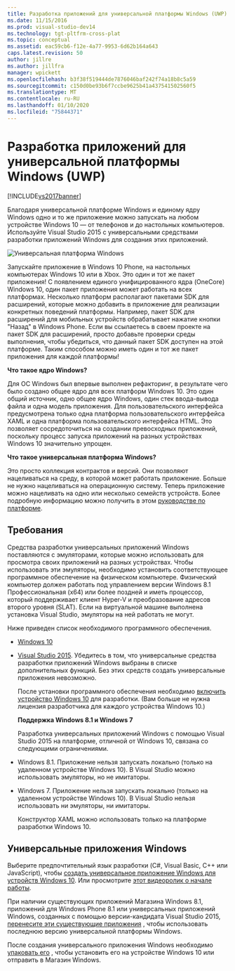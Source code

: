 ```yaml
---
title: Разработка приложений для универсальной платформы Windows (UWP) | Документы Майкрософт
ms.date: 11/15/2016
ms.prod: visual-studio-dev14
ms.technology: tgt-pltfrm-cross-plat
ms.topic: conceptual
ms.assetid: eac59cb6-f12e-4a77-9953-6d62b164a643
caps.latest.revision: 50
author: jillre
ms.author: jillfra
manager: wpickett
ms.openlocfilehash: b3f38f519444de7876046baf242f74a18b8c5a59
ms.sourcegitcommit: c150d0be93b6f7ccbe9625b41a437541502560f5
ms.translationtype: MT
ms.contentlocale: ru-RU
ms.lasthandoff: 01/10/2020
ms.locfileid: "75844371"
---
```

# <a name="develop-apps-for-the-universal-windows-platform-uwp"></a>Разработка приложений для универсальной платформы Windows (UWP)
[!INCLUDE[vs2017banner](../includes/vs2017banner.md)]

Благодаря универсальной платформе Windows и единому ядру Windows одно и то же приложение можно запускать на любом устройстве Windows 10 — от телефонов и до настольных компьютеров. Используйте Visual Studio 2015 с универсальными средствами разработки приложений Windows для создания этих приложений.

 ![Универсальная платформа Windows](../cross-platform/media/uwp-coreextensions.png "UWP_CoreExtensions")

 Запускайте приложение в Windows 10 Phone, на настольных компьютерах Windows 10 или в Xbox. Это один и тот же пакет приложения! С появлением единого унифицированного ядра (OneCore) Windows 10, один пакет приложения может работать на всех платформах. Несколько платформ располагают пакетами SDK для расширений, которые можно добавить в приложение для реализации конкретных поведений платформы. Например, пакет SDK для расширений для мобильных устройств обрабатывает нажатие кнопки "Назад" в Windows Phone. Если вы ссылаетесь в своем проекте на пакет SDK для расширений, просто добавьте проверки среды выполнения, чтобы убедиться, что данный пакет SDK доступен на этой платформе. Таким способом можно иметь один и тот же пакет приложения для каждой платформы!

 **Что такое ядро Windows?**

 Для ОС Windows был впервые выполнен рефакторинг, в результате чего было создано общее ядро для всех платформ Windows 10. Это один общий источник, одно общее ядро Windows, один стек ввода-вывода файла и одна модель приложения. Для пользовательского интерфейса предусмотрена только одна платформа пользовательского интерфейса XAML и одна платформа пользовательского интерфейса HTML. Это позволяет сосредоточиться на создании превосходных приложений, поскольку процесс запуска приложений на разных устройствах Windows 10 значительно упрощен.

 **Что такое универсальная платформа Windows?**

 Это просто коллекция контрактов и версий. Они позволяют нацеливаться на среду, в которой может работать приложение. Больше не нужно нацеливаться на операционную систему. Теперь приложение можно нацеливать на одно или несколько семейств устройств. Более подробную информацию можно получить в этом [руководстве по платформе](https://msdn.microsoft.com/library/windows/apps/dn894631.aspx).

## <a name="requirements"></a>Требования
 Средства разработки универсальных приложений Windows поставляются с эмуляторами, которые можно использовать для просмотра своих приложений на разных устройствах. Чтобы использовать эти эмуляторы, необходимо установить соответствующее программное обеспечение на физическом компьютере. Физический компьютер должен работать под управлением версии Windows 8.1 Профессиональная (x64) или более поздней и иметь процессор, который поддерживает клиент Hyper-V и преобразование адресов второго уровня (SLAT). Если на виртуальной машине выполнена установка Visual Studio, эмуляторы на ней работать не могут.

 Ниже приведен список необходимого программного обеспечения.

- [Windows 10](https://windows.microsoft.com/windows/downloads)

- [Visual Studio 2015](https://visualstudio.microsoft.com/downloads/). Убедитесь в том, что универсальные средства разработки приложений Windows выбраны в списке дополнительных функций. Без этих средств создать универсальные приложения невозможно.

  После установки программного обеспечения необходимо [включить устройство Windows 10](https://msdn.microsoft.com/library/windows/apps/xaml/dn706236.aspx) для разработки. (Вам больше не нужна лицензия разработчика для каждого устройства Windows 10.)

  **Поддержка Windows 8.1 и Windows 7**

  Разработка универсальных приложений Windows с помощью Visual Studio 2015 на платформе, отличной от Windows 10, связана со следующими ограничениями.

- Windows 8.1. Приложение нельзя запускать локально (только на удаленном устройстве Windows 10). В Visual Studio можно использовать эмуляторы, но не имитаторы.

- Windows 7. Приложение нельзя запускать локально (только на удаленном устройстве Windows 10). В Visual Studio нельзя использовать ни эмуляторы, ни имитаторы.

  Конструктор XAML можно использовать только на платформе разработки Windows 10.

## <a name="universal-windows-apps"></a>Универсальные приложения Windows
 Выберите предпочтительный язык разработки (C#, Visual Basic, C++ или JavaScript), чтобы [создать универсальное приложение Windows для устройств Windows 10](https://msdn.microsoft.com/library/windows/apps/xaml/dn609832.aspx#target_win10). Или просмотрите [этот видеоролик о начале работы](https://channel9.msdn.com/Series/ConnectOn-Demand/229).

 При наличии существующих приложений Магазина Windows 8.1, приложений для Windows Phone 8.1 или универсальных приложений Windows, созданных с помощью версии-кандидата Visual Studio 2015, [перенесите эти существующие приложения](https://msdn.microsoft.com/library/windows/apps/xaml/mt238321.aspx) , чтобы использовать последнюю версию универсальной платформы Windows.

 После создания универсального приложения Windows необходимо [упаковать его](https://msdn.microsoft.com/library/windows/apps/hh454036.aspx) , чтобы установить его на устройстве Windows 10 или отправить в Магазин Windows.
